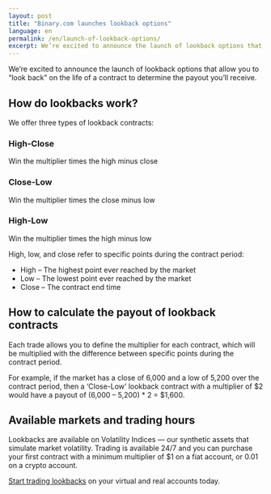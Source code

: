 ```yaml
---
layout: post
title: "Binary.com launches lookback options"
language: en
permalink: /en/launch-of-lookback-options/
excerpt: We’re excited to announce the launch of lookback options that allow you to “look back” on the life of a contract to determine the payout you’ll receive...
---
```

We’re excited to announce the launch of lookback options that allow you to “look back” on the life of a contract to determine the payout you’ll receive.

## How do lookbacks work?

We offer three types of lookback contracts:


<div class="row center-text">
	<div class="col-md-4">
        <div class="fill-bg-color md-padding">
            <h3>High-Close</h3>
            <p>Win the multiplier times the high minus close</p>
        </div>
	</div>
	<div class="col-md-4">
        <div class="fill-bg-color md-padding">
            <h3>Close-Low</h3>
            <p>Win the multiplier times the close minus low</p>
         </div>   
	</div>
    <div class="col-md-4">
           <div class="fill-bg-color md-padding">
            <h3>High-Low</h3>
            <p>Win the multiplier times the high minus low</p>
          </div>      
	</div>
</div>	


High, low, and close refer to specific points during the contract period:

<ul class="bullet">
    <li>High – The highest point ever reached by the market</li>
    <li>Low – The lowest point ever reached by the market</li>
    <li>Close – The contract end time</li>
</ul>



## How to calculate the payout of lookback contracts

Each trade allows you to define the multiplier for each contract, which will be multiplied with the difference between specific points during the contract period.

For example, if the market has a close of 6,000 and a low of 5,200 over the contract period, then a ‘Close-Low’ lookback contract with a multiplier of $2 would have a payout of (6,000 – 5,200) * 2 = $1,600.

## Available markets and trading hours

Lookbacks are available on Volatility Indices –– our synthetic assets that simulate market volatility. Trading is available 24/7 and you can purchase your first contract with a minimum multiplier of $1 on a fiat account, or 0.01 on a crypto account.

<a href="https://www.binary.com/en/trading.html">Start trading lookbacks</a> on your virtual and real accounts today.
